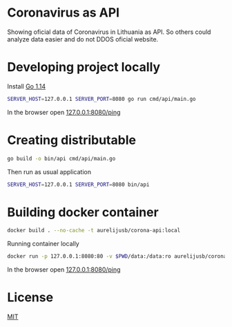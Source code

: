 Coronavirus as API
==================

Showing oficial data of Coronavirus in Lithuania as API.
So others could analyze data easier and do not DDOS oficial website.

# Developing project locally

Install [Go 1.14](https://golang.org/dl/)

```bash
SERVER_HOST=127.0.0.1 SERVER_PORT=8080 go run cmd/api/main.go
```

In the browser open [127.0.0.1:8080/ping](http://127.0.0.1:8080/ping)

# Creating distributable

```bash
go build -o bin/api cmd/api/main.go
```

Then run as usual application
```bash
SERVER_HOST=127.0.0.1 SERVER_PORT=8080 bin/api
```

# Building docker container

```bash
docker build . --no-cache -t aurelijusb/corona-api:local
```
Running container locally

```bash
docker run -p 127.0.0.1:8080:80 -v $PWD/data:/data:ro aurelijusb/corona-api:local
```

In the browser open [127.0.0.1:8080/ping](http://127.0.0.1:8080/ping)

# License

[MIT](LICENSE.md)